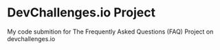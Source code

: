 # DevChallenges.io Project

My code submition for The Frequently Asked Questions (FAQ)
Project on devchallenges.io